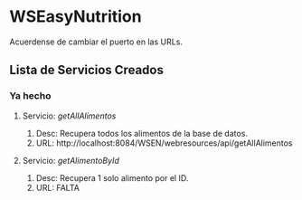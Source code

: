 # WSEasyNutrition

Acuerdense de cambiar el puerto en las URLs.


## Lista de Servicios Creados
### Ya hecho

1. Servicio: _getAllAlimentos_
   1. Desc: Recupera todos los alimentos de la base de datos.
   2. URL: http://localhost:8084/WSEN/webresources/api/getAllAlimentos
   
2. Servicio: _getAlimentoById_
   1. Desc: Recupera 1 solo alimento por el ID.
   2. URL: FALTA
